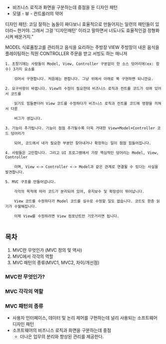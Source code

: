 * 비즈니스 로직과 화면을 구분하는데 중점을 둔 디자인 패턴
* 모델 - 뷰 - 컨트롤러의 약어



디자인 패턴: 코딩 잘하는 놈들이 짜다보니 효율적으로 만들어지는 일련의 패턴들이 있더라~ 한거야. 그래서 그걸 '디자인패턴' 이라고 말하면서 너도나도 효율적인걸 정형화시켜 배운거지."


MODEL 식료품창고를 관리하고 음식을 요리하는 주방장
VIEW 주방장이 내온 음식을 플레이팅하는 직원
CONTROLLER 주문을 받고 서빙도 하는 매니저


```
1. 초창기에는 사람들이 Model, View, Controller 구분없이 한 소스 덩어리에(ex: 함수) 3가지 요소를

    섞어서 구현합니다. 처음에는 편합니다. 그냥 위에서 아래로 쭉 구현하면 되니깐요.

2. 요구사항이 바뀝니다. View의 수정이 필요한데 비즈니스 로직과 컨트롤 코드가 섞여 있어서 코드를

    읽기도 힘들뿐더러 View 코드를 수정하다가 비즈니스 로직과 컨트롤 코드에 영향을 끼쳐서 다른

    버그가 생깁니다.

3. 기능이 추가됩니다. 기능이 점점 추가될수록 더욱 거대한 View+Model+Controller 코드 덩어리가

    되어, 코드에서 내가 필요한 부분만 찾아내거나 확장하는 일이 점점 힘들어집니다.

4. 사람들은 고민합니다. 그리고 UI 프로그램에서 가장 핵심적인 덩어리는 Model, View, Controller

    이며, View <-> Controller <-> Model과 같은 관계로 연결될 수 있다는 사실을 발견합니다.

5. MVC 구조를 만들어냅니다.

    각각의 목적에 따라 코드가 분리되어 있어, 유지보수 및 확장성이 뛰어납니다.

    View 코드를 수정하다가 Model 코드를 실수로 수정할 일도 없습니다. 코드도 한층 읽기가 수월해집니다.

    이제 View를 수정하려면 View 컴포넌트만 기웃거리면 됩니다.
    
```


## 목차
1. MVC란 무엇인가 (MVC 정의 및 역사) 
2. MVC에서 각각의 역할 
3. MVC 패턴의 종류(MVC1, MVC2, 차이/개선점)

### MVC란 무엇인가?
### MVC 각각의 역할
### MVC 패턴의 종류





* 사용자 인터페이스, 데이터 및 논리 제어를 구현하는데 널리 사용되는 소프트웨어 디자인 패턴
* 소프트웨어의 비즈니스 로직과 화면을 구분하는데 중점
	* 더나은 업무의 분리와 향상된 관리를 제공한다.


